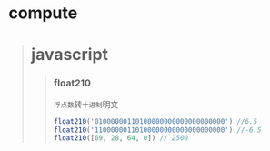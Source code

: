 # compute
># javascript
>>### float210
>>`浮点数`转`十进制`明文
>>```javascript
>>float210('01000000110100000000000000000000') //6.5
>>float210('11000000110100000000000000000000') //-6.5
>>float210([69, 28, 64, 0]) // 2500
>>```
